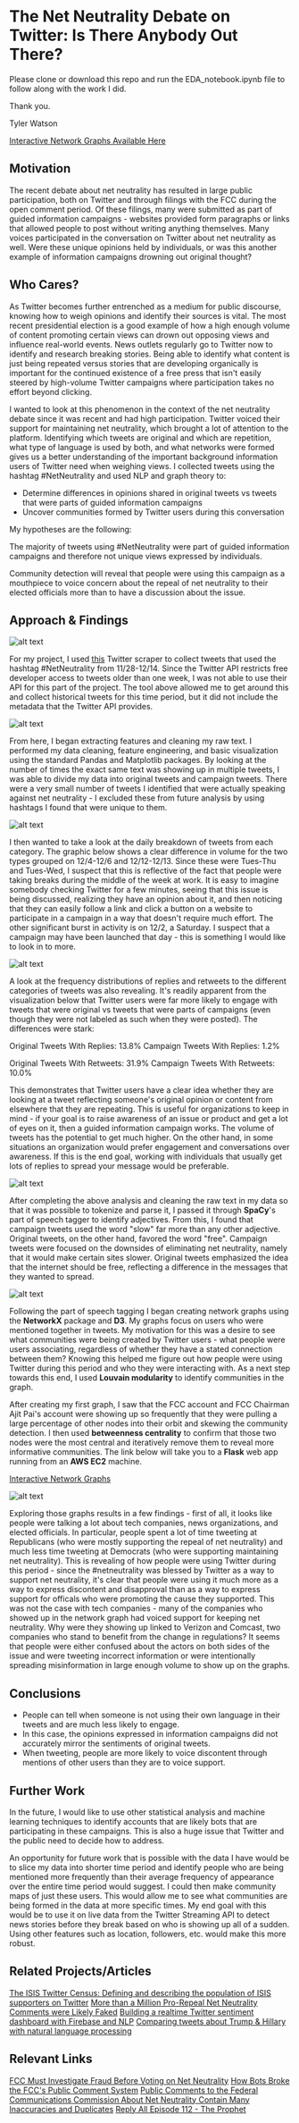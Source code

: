 # The Net Neutrality Debate on Twitter: Is There Anybody Out There?

Please clone or download this repo and run the EDA_notebook.ipynb file to follow along with the work I did.

Thank you.

Tyler Watson

[Interactive Network Graphs Available Here](http://18.221.173.186/)

## Motivation

The recent debate about net neutrality has resulted in large public participation, both on Twitter and through filings with the FCC during the open comment period. Of these filings, many were submitted as part of guided information campaigns - websites provided form paragraphs or links that allowed people to post without writing anything themselves. Many voices participated in the conversation on Twitter about net neutrality as well. Were these unique opinions held by individuals, or was this another example of information campaigns drowning out original thought? 

## Who Cares?

As Twitter becomes further entrenched as a medium for public discourse, knowing how to weigh opinions and identify their sources is vital. The most recent presidential election is a good example of how a high enough volume of content promoting certain views can drown out opposing views and influence real-world events. News outlets regularly go to Twitter now to identify and research breaking stories. Being able to identify what content is just being repeated versus stories that are developing organically is important for the continued existence of a free press that isn't easily steered by high-volume Twitter campaigns where participation takes no effort beyond clicking. 

I wanted to look at this phenomenon in the context of the net neutrality debate since it was recent and had high participation. Twitter voiced their support for maintaining net neutrality, which brought a lot of attention to the platform. Identifying which tweets are original and which are repetition, what type of language is used by both, and what networks were formed gives us a better understanding of the important background information users of Twitter need when weighing views. I collected tweets using the hashtag #NetNeutrality and used NLP and graph theory to:
* Determine differences in opinions shared in original tweets vs tweets that were parts of guided information campaigns
* Uncover communities formed by Twitter users during this conversation

My hypotheses are the following:

The majority of tweets using #NetNeutrality were part of guided information campaigns and therefore not unique views expressed by individuals.

Community detection will reveal that people were using this campaign as a mouthpiece to voice concern about the repeal of net neutrality to their elected officials more than to have a discussion about the issue.

## Approach & Findings

   ![alt text](https://github.com/tylernwatson/galvanize_dsi_capstone/blob/master/images/stack.png "Stack")
    
For my project, I used [this](https://github.com/taspinar/twitterscraper) Twitter scraper to collect tweets that used the hashtag #NetNeutrality from 11/28-12/14. Since the Twitter API restricts free developer access to tweets older than one week, I was not able to use their API for this part of the project. The tool above allowed me to get around this and collect historical tweets for this time period, but it did not include the metadata that the Twitter API provides.

   ![alt text](https://github.com/tylernwatson/galvanize_dsi_capstone/blob/master/images/original_data_sample.png "Sample of Original Data")

From here, I began extracting features and cleaning my raw text. I performed my data cleaning, feature engineering, and basic visualization using the standard Pandas and Matplotlib packages. By looking at the number of times the exact same text was showing up in multiple tweets, I was able to divide my data into original tweets and campaign tweets. There were a very small number of tweets I identified that were actually speaking against net neutrality - I excluded these from future analysis by using hashtags I found that were unique to them.

   ![alt text](https://github.com/tylernwatson/galvanize_dsi_capstone/blob/master/images/original_vs_campaign.png "Original vs Campaign Tweets")

I then wanted to take a look at the daily breakdown of tweets from each category. The graphic below shows a clear difference in volume for the two types grouped on 12/4-12/6 and 12/12-12/13. Since these were Tues-Thu and Tues-Wed, I suspect that this is reflective of the fact that people were taking breaks during the middle of the week at work. It is easy to imagine somebody checking Twitter for a few minutes, seeing that this issue is being discussed, realizing they have an opinion about it, and then noticing that they can easily follow a link and click a button on a website to participate in a campaign in a way that doesn't require much effort. The other significant burst in activity is on 12/2, a Saturday. I suspect that a campaign may have been launched that day - this is something I would like to look in to more.

   ![alt text](https://github.com/tylernwatson/galvanize_dsi_capstone/blob/master/images/tweets_by_day.png "Tweets by Day")
    
A look at the frequency distributions of replies and retweets to the different categories of tweets was also revealing. It's readily apparent from the visualization below that Twitter users were far more likely to engage with tweets that were original vs tweets that were parts of campaigns (even though they were not labeled as such when they were posted). The differences were stark:

Original Tweets With Replies: 13.8%
Campaign Tweets With Replies: 1.2%

Original Tweets With Retweets: 31.9%
Campaign Tweets With Retweets: 10.0%

This demonstrates that Twitter users have a clear idea whether they are looking at a tweet reflecting someone's original opinion or content from elsewhere that they are repeating. This is useful for organizations to keep in mind - if your goal is to raise awareness of an issue or product and get a lot of eyes on it, then a guided information campaign works. The volume of tweets has the potential to get much higher. On the other hand, in some situations an organization would prefer engagement and conversations over awareness. If this is the end goal, working with individuals that usually get lots of replies to spread your message would be preferable. 

   ![alt text](https://github.com/tylernwatson/galvanize_dsi_capstone/blob/master/images/replies_retweets.png "Replies and Retweets by Category")

After completing the above analysis and cleaning the raw text in my data so that it was possible to tokenize and parse it, I passed it through **SpaCy**'s part of speech tagger to identify adjectives. From this, I found that campaign tweets used the word "slow" far more than any other adjective. Original tweets, on the other hand, favored the word "free". Campaign tweets were focused on the downsides of eliminating net neutrality, namely that it would make certain sites slower. Original tweets emphasized the idea that the internet should be free, reflecting a difference in the messages that they wanted to spread.

   ![alt text](https://github.com/tylernwatson/galvanize_dsi_capstone/blob/master/images/word_usage.png "Most Common Adjectives by Category")

Following the part of speech tagging I began creating network graphs using the **NetworkX** package and **D3**. My graphs focus on users who were mentioned together in tweets. My motivation for this was a desire to see what communities were being created by Twitter users - what people were users associating, regardless of whether they have a stated connection between them? Knowing this helped me figure out how people were using Twitter during this period and who they were interacting with. As a next step towards this end, I used **Louvain modularity** to identify communities in the graph.

After creating my first graph, I saw that the FCC account and FCC Chairman Ajit Pai's account were showing up so frequently that they were pulling a large percentage of other nodes into their orbit and skewing the community detection. I then used **betweenness centrality** to confirm that those two nodes were the most central and iteratively remove them to reveal more informative communities. The link below will take you to a **Flask** web app running from an **AWS EC2** machine.

[Interactive Network Graphs](http://18.221.173.186/)

![alt text](https://github.com/tylernwatson/galvanize_dsi_capstone/blob/master/images/network_graph_preview.png "Network Graph Preview")

Exploring those graphs results in a few findings - first of all, it looks like people were talking a lot about tech companies, news organizations, and elected officials. In particular, people spent a lot of time tweeting at Republicans (who were mostly supporting the repeal of net neutrality) and much less time tweeting at Democrats (who were supporting maintaining net neutrality). This is revealing of how people were using Twitter during this period - since the #netneutrality was blessed by Twitter as a way to support net neutrality, it's clear that people were using it much more as a way to express discontent and disapproval than as a way to express support for officals who were promoting the cause they supported. This was not the case with tech companies - many of the companies who showed up in the network graph had voiced support for keeping net neutrality. Why were they showing up linked to Verizon and Comcast, two companies who stand to benefit from the change in regulations? It seems that people were either confused about the actors on both sides of the issue and were tweeting incorrect information or were intentionally spreading misinformation in large enough volume to show up on the graphs.

## Conclusions

* People can tell when someone is not using their own language in their tweets and are much less likely to engage.
* In this case, the opinions expressed in information campaigns did not accurately mirror the sentiments of original tweets.
* When tweeting, people are more likely to voice discontent through mentions of other users than they are to voice support.

## Further Work

In the future, I would like to use other statistical analysis and machine learning techniques to identify accounts that are likely bots that are participating in these campaigns. This is also a huge issue that Twitter and the public need to decide how to address.

An opportunity for future work that is possible with the data I have would be to slice my data into shorter time period and identify people who are being mentioned more frequently than their average frequency of appearance over the entire time period would suggest. I could then make community maps of just these users. This would allow me to see what communities are being formed in the data at more specific times. My end goal with this would be to use it on live data from the Twitter Streaming API to detect news stories before they break based on who is showing up all of a sudden. Using other features such as location, followers, etc. would make this more robust.

## Related Projects/Articles

[The ISIS Twitter Census: Defining and describing the population of ISIS supporters on Twitter](https://www.brookings.edu/wp-content/uploads/2016/06/isis_twitter_census_berger_morgan.pdf)
[More than a Million Pro-Repeal Net Neutrality Comments were Likely Faked](https://hackernoon.com/more-than-a-million-pro-repeal-net-neutrality-comments-were-likely-faked-e9f0e3ed36a6)
[Building a realtime Twitter sentiment dashboard with Firebase and NLP](https://codeburst.io/building-a-realtime-twitter-sentiment-dashboard-with-firebase-and-nlp-7064bb30f5ab_)
[Comparing tweets about Trump & Hillary with natural language processing](https://medium.com/google-cloud/comparing-tweets-about-trump-hillary-with-natural-language-processing-a0064e949666)

## Relevant Links
[FCC Must Investigate Fraud Before Voting on Net Neutrality](https://www.wired.com/story/fcc-must-investigate-fraud-before-voting-on-net-neutrality/)
[How Bots Broke the FCC's Public Comment System](https://www.wired.com/story/bots-broke-fcc-public-comment-system/)
[Public Comments to the Federal Communications Commission About Net Neutrality Contain Many Inaccuracies and Duplicates](http://www.pewinternet.org/2017/11/29/public-comments-to-the-federal-communications-commission-about-net-neutrality-contain-many-inaccuracies-and-duplicates/)
[Reply All Episode 112 - The Prophet](https://gimletmedia.com/episode/112-the-prophet/)
